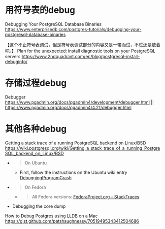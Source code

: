 
# 用符号表的debug

Debugging Your PostgreSQL Database Binaries https://www.enterprisedb.com/postgres-tutorials/debugging-your-postgresql-database-binaries

【这个不止符号表调试，但是符号表调试部分的内容又是一带而过，不过还是放着吧。】 Plan for the unexpected: install diagnostic tools on your PostgreSQL servers https://www.2ndquadrant.com/en/blog/postgresql-install-debuginfo/

# 存储过程debug

Debugger https://www.pgadmin.org/docs/pgadmin4/development/debugger.html || https://www.pgadmin.org/docs/pgadmin4/4.21/debugger.html


# 其他各种debug

Getting a stack trace of a running PostgreSQL backend on Linux/BSD https://wiki.postgresql.org/wiki/Getting_a_stack_trace_of_a_running_PostgreSQL_backend_on_Linux/BSD
- > On Ubuntu
  * First, follow the instructions on the Ubuntu wiki entry [DebuggingProgramCrash](https://wiki.ubuntu.com/DebuggingProgramCrash)
- > On Fedora
  * > All Fedora versions: [FedoraProject.org - StackTraces](https://fedoraproject.org/wiki/StackTraces#debuginfo)
- Debugging the core dump

How to Debug Postgres using LLDB on a Mac https://gist.github.com/patshaughnessy/70519495343412504686
